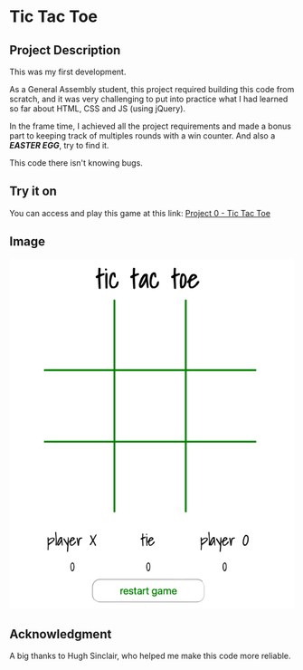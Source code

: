 Tic Tac Toe
=====================

Project Description
----------------------

This was my first development.

As a General Assembly student, this project required building this code from scratch, and it was very challenging to put into practice what I had learned so far about HTML, CSS and JS (using jQuery).

In the frame time, I achieved all the project requirements and made a bonus part to keeping track of multiples rounds with a win counter. And also a ***EASTER EGG***, try to find it.

This code there isn't knowing bugs.

Try it on
----------------------

You can access and play this game at this link: [Project 0 - Tic Tac Toe](https://projectzero-tictactoe.netlify.app)

Image
----------------------

![tictactoe](image/image.png)

Acknowledgment
----------------------

A big thanks to Hugh Sinclair, who helped me make this code more reliable.